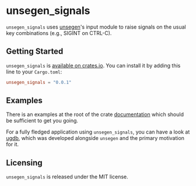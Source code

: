 # unsegen_signals

`unsegen_signals` uses [unsegen](https://crates.io/crates/unsegen)'s input module to raise signals on the usual key combinations (e.g., SIGINT on CTRL-C).

## Getting Started

`unsegen_signals` is [available on crates.io](https://crates.io/crates/unsegen_signals). You can install it by adding this line to your `Cargo.toml`:

```toml
unsegen_signals = "0.0.1"
```

## Examples

There is an examples at the root of the crate [documentation](https://docs.rs/unsegen_signals) which should be sufficient to get you going.

For a fully fledged application using `unsegen_signals`, you can have a look at [ugdb](https://github.com/ftilde/ugdb), which was developed alongside `unsegen` and the primary motivation for it.

## Licensing

`unsegen_signals` is released under the MIT license.
